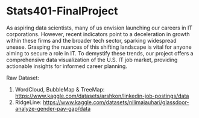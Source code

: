 # Stats401-FinalProject

As aspiring data scientists, many of us envision launching our careers in IT corporations. However, recent indicators point to a deceleration in growth within these firms and the broader tech sector, sparking widespread unease. Grasping the nuances of this shifting landscape is vital for anyone aiming to secure a role in IT. To demystify these trends, our project offers a comprehensive data visualization of the U.S. IT job market, providing actionable insights for informed career planning.

Raw Dataset:
1. WordCloud, BubbleMap & TreeMap: https://www.kaggle.com/datasets/arshkon/linkedin-job-postings/data
2. RidgeLine: https://www.kaggle.com/datasets/nilimajauhari/glassdoor-analyze-gender-pay-gap/data
